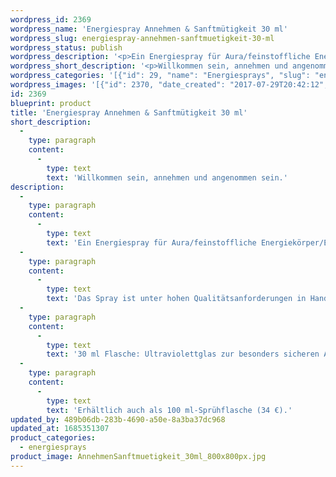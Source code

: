 ```yaml
---
wordpress_id: 2369
wordpress_name: 'Energiespray Annehmen & Sanftmütigkeit 30 ml'
wordpress_slug: energiespray-annehmen-sanftmuetigkeit-30-ml
wordpress_status: publish
wordpress_description: '<p>Ein Energiespray für Aura/feinstoffliche Energiekörper/Energiefelder in Räumen mit einem aktivierbaren Schwingungsfeld zu: Willkommen sein und andere/etwas willkommen heißen. Dies bedeutet auch, sich selbst bzw. andere oder etwas anzunehmen und angenommen zu werden. Heiterkeit und Sanftmütigkeit.</p><p>Das Spray ist unter hohen Qualitätsanforderungen in Handarbeit in Deutschland hergestellt aus mehrfach gereinigtem und energetisiertem Wasser (76%, konserviert mit 96%igem Weingeist (24%). Abgestimmt auf das feinstoffliche Energiefeld ist eine Komposition von naturreinen ätherischen Ölen*.</p><p>30 ml Flasche: Ultraviolettglas zur besonders sicheren Aufbewahrung mit hochwertigem, goldfarbenen Metallpumpzerstäuber (Steigrohr: Plastik). Etikett: Wasserfest, leicht energetisiert mit dem Informationsfeld des Airsprays.</p><p>Erhältlich auch als 100 ml-Sprühflasche (34 €).</p><p><a href="https://my.feenbaum.de/anwendung-energiesprays/">Anwendungshinweise</a></p>'
wordpress_short_description: '<p>Willkommen sein, annehmen und angenommen sein.</p>'
wordpress_categories: '[{"id": 29, "name": "Energiesprays", "slug": "energiesprays"}]'
wordpress_images: '[{"id": 2370, "date_created": "2017-07-29T20:42:12", "date_created_gmt": "2017-07-29T16:42:12", "date_modified": "2017-07-29T20:42:12", "date_modified_gmt": "2017-07-29T16:42:12", "src": "https://my.feenbaum.de/wp-content/uploads/2017/07/AnnehmenSanftmuetigkeit_30ml_800x800px.jpg", "name": "AnnehmenSanftmuetigkeit_30ml_800x800px", "alt": ""}]'
id: 2369
blueprint: product
title: 'Energiespray Annehmen & Sanftmütigkeit 30 ml'
short_description:
  -
    type: paragraph
    content:
      -
        type: text
        text: 'Willkommen sein, annehmen und angenommen sein.'
description:
  -
    type: paragraph
    content:
      -
        type: text
        text: 'Ein Energiespray für Aura/feinstoffliche Energiekörper/Energiefelder in Räumen mit einem aktivierbaren Schwingungsfeld zu: Willkommen sein und andere/etwas willkommen heißen. Dies bedeutet auch, sich selbst bzw. andere oder etwas anzunehmen und angenommen zu werden. Heiterkeit und Sanftmütigkeit.'
  -
    type: paragraph
    content:
      -
        type: text
        text: 'Das Spray ist unter hohen Qualitätsanforderungen in Handarbeit in Deutschland hergestellt aus mehrfach gereinigtem und energetisiertem Wasser (76%, konserviert mit 96%igem Weingeist (24%). Abgestimmt auf das feinstoffliche Energiefeld ist eine Komposition von naturreinen ätherischen Ölen*.'
  -
    type: paragraph
    content:
      -
        type: text
        text: '30 ml Flasche: Ultraviolettglas zur besonders sicheren Aufbewahrung mit hochwertigem, goldfarbenen Metallpumpzerstäuber (Steigrohr: Plastik). Etikett: Wasserfest, leicht energetisiert mit dem Informationsfeld des Airsprays.'
  -
    type: paragraph
    content:
      -
        type: text
        text: 'Erhältlich auch als 100 ml-Sprühflasche (34 €).'
updated_by: 489b06db-283b-4690-a50e-8a3ba37dc968
updated_at: 1685351307
product_categories:
  - energiesprays
product_image: AnnehmenSanftmuetigkeit_30ml_800x800px.jpg
---
```

